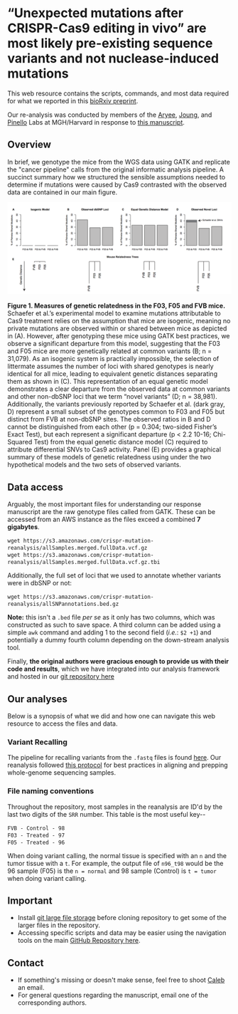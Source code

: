<br><br>

# “Unexpected mutations after CRISPR-Cas9 editing in vivo” are most likely pre-existing sequence variants and not nuclease-induced mutations

This web resource contains the scripts, commands, and most data required for what we
reported in this [bioRxiv preprint](http://www.biorxiv.org/content/early/2017/07/05/159707).

Our re-analysis was conducted by members of the [Aryee](https://aryee.mgh.harvard.edu/),
[Joung](http://www.jounglab.org/), and [Pinello](http://pinellolab.org/) Labs at MGH/Harvard
in response to [this manuscript](https://www.nature.com/nmeth/journal/v14/n6/full/nmeth.4293.html).


## Overview

In brief, we genotype the mice from the WGS data using GATK and replicate the "cancer pipeline"
calls from the original informatic analysis pipeline. A succinct summary how we structured
the sensible assumptions needed to determine if mutations were caused by Cas9 contrasted
with the observed data are contained in our main figure. 

![](media/Figure1.png)

**Figure 1. Measures of genetic relatedness in the F03, F05 and FVB mice.**
Schaefer et al.’s experimental model to examine mutations attributable to Cas9 treatment
relies on the assumption that mice are isogenic, meaning no private mutations are observed
within or shared between mice as depicted in (A). However, after genotyping these mice using
GATK best practices, we observe a significant departure from this model, suggesting that the
F03 and F05 mice are more genetically related at common variants (B; n = 31,079).
As an isogenic system is practically impossible, the selection of littermate assumes the number
of loci with shared genotypes is nearly identical for all mice, leading to equivalent genetic
distances separating them as shown in (C).  This representation of an equal genetic model
demonstrates a clear departure from the observed data at common variants and other non-dbSNP
loci that we term “novel variants” (D; n = 38,981). Additionally, the variants previously
reported by Schaefer et al. (dark gray, D) represent a small subset of the genotypes common
to F03 and F05 but distinct from FVB at non-dbSNP sites. The observed ratios in B and D cannot
be distinguished from each other (p = 0.304; two-sided Fisher’s Exact Test), but each
represent a significant departure (p < 2.2 10-16; Chi-Squared Test) from the equal genetic
distance model (C) required to attribute differential SNVs to Cas9 activity.
Panel (E) provides a graphical summary of these models of genetic relatedness using under
the two hypothetical models and the two sets of observed variants. 

## Data access

Arguably, the most important files for understanding our response manuscript are the raw 
genotype files called from GATK. These can be accessed from an AWS instance as the
files exceed a combined **7 gigabytes**. 

```
wget https://s3.amazonaws.com/crispr-mutation-reanalysis/allSamples.merged.fullData.vcf.gz
wget https://s3.amazonaws.com/crispr-mutation-reanalysis/allSamples.merged.fullData.vcf.gz.tbi
```

Additionally, the full set of loci that we used to annotate whether variants were in dbSNP or not:

```
wget https://s3.amazonaws.com/crispr-mutation-reanalysis/allSNPannotations.bed.gz
```

**Note:** this isn't a `.bed` file _per se_ as it only has two columns, which was
constructed as such to save space. A third column can be added using a simple `awk` command
and adding 1 to the second field (_i.e._: `$2 +1`) and potentially a dummy fourth column
depending on the down-stream analysis tool. 

Finally, **the original authors were gracious enough to provide us with their code and results**,
which we have integrated into our analysis framework and hosted in our
[git repository here](https://github.com/aryeelab/crispr_mutation_reanalysis/tree/master/SNV_reanalysis/original_variant_calls)


## Our analyses

Below is a synopsis of what we did and how one can navigate this web resource to access the files and data. 

### Variant Recalling

The pipeline for recalling variants from the `.fastq` files is found [here](variantCallingPipeline). 
Our reanalysis followed [this protocol](https://www.ncbi.nlm.nih.gov/pmc/articles/PMC4243306/) for
best practices in aligning and prepping whole-genome sequencing samples. 

### File naming conventions

Throughout the repository, most samples in the reanalysis are ID'd
by the last two digits of the `SRR` number. This table is the most useful key--

```
FVB - Control - 98
F03 - Treated - 97
F05 - Treated - 96
```

When doing variant calling, the normal tissue is specified with an `n` and the tumor tissue with a `t`. 
For example, the output file of `n96_t98` would be the 96 sample (F05) is the `n = normal` and
98 sample (Control) is `t = tumor` when doing variant calling. 

## Important

- Install [git large file storage](https://git-lfs.github.com/) before cloning repository
to get some of the larger files in the repository.
- Accessing specific scripts and data may be easier using the navigation tools on the 
main [GitHub Repository here](https://github.com/aryeelab/crispr_mutation_reanalysis).

## Contact

- If something's missing or doesn't make sense, feel free to shoot [Caleb](mailto:caleblareau@g.harvard.edu)
an email.
- For general questions regarding the manuscript, email one of the corresponding authors. 

<br><br>
